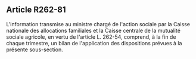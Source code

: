 ## Article R262-81


L'information transmise au ministre chargé de l'action sociale par la Caisse nationale des allocations
familiales et la Caisse centrale de la mutualité sociale agricole, en vertu de l'article L. 262-54, comprend, à la
fin de chaque trimestre, un bilan de l'application des dispositions prévues à la présente sous-section.

